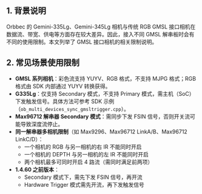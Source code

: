 ## 1. 背景说明  
Orbbec 的 Gemini-335Lg、Gemini-345Lg 相机与传统 RGB GMSL 接口相机在数据流、带宽、供电等方面存在较大差异。因此，接入不同 GMSL 解串板时会有不同的使用限制。本文列举了 GMSL 接口相机的相关限制说明。

## 2. 常见场景使用限制

- **GMSL 系列相机**：彩色流支持 YUYV、RGB 格式，不支持 MJPG 格式；RGB 格式由 SDK 内部通过 YUYV 转换获得。
- **G335Lg**：仅支持 Secondary 模式，不支持 Primary 模式，需主机（SoC）下发触发信号。具体方法可参考 SDK 示例（`ob_multi_devices_sync_gmsltrigger.cpp`）。
- **Max96712 解串器 Secondary 模式**：需同步下发 FSIN 信号，否则开关流可能导致深度流停止。
- **同一解串器多相机限制**（如 Max9296、Max96712 LinkA/B、Max96712 LinkC/D）：
    - 一个相机的 RGB 与另一相机的右 IR 不能同时开启
    - 一个相机的 DEPTH 与另一相机的左 IR 不能同时开启
    - 两个相机最多可同时开启 4 路流（需同时满足前两项）
- **1.4.60 之前版本**：
    - Secondary 模式下，需先下发 FSIN 信号，再开流
    - Hardware Trigger 模式需先开流，再下发触发信号